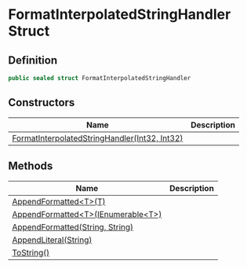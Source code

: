 # FormatInterpolatedStringHandler Struct
## Definition

```c#
public sealed struct FormatInterpolatedStringHandler
```

## Constructors

| Name | Description |
| ---- | ----------- |
| [FormatInterpolatedStringHandler(Int32, Int32)](MrKWatkins.Assertions.FormatInterpolatedStringHandler.-ctor.md) |  |

## Methods

| Name | Description |
| ---- | ----------- |
| [AppendFormatted&lt;T&gt;(T)](MrKWatkins.Assertions.FormatInterpolatedStringHandler.AppendFormatted.md#mrkwatkins-assertions-formatinterpolatedstringhandler-appendformatted-1(-0)) |  |
| [AppendFormatted&lt;T&gt;(IEnumerable&lt;T&gt;)](MrKWatkins.Assertions.FormatInterpolatedStringHandler.AppendFormatted.md#mrkwatkins-assertions-formatinterpolatedstringhandler-appendformatted-1(system-collections-generic-ienumerable((-0)))) |  |
| [AppendFormatted(String, String)](MrKWatkins.Assertions.FormatInterpolatedStringHandler.AppendFormatted.md#mrkwatkins-assertions-formatinterpolatedstringhandler-appendformatted(system-string-system-string)) |  |
| [AppendLiteral(String)](MrKWatkins.Assertions.FormatInterpolatedStringHandler.AppendLiteral.md) |  |
| [ToString()](MrKWatkins.Assertions.FormatInterpolatedStringHandler.ToString.md) |  |

